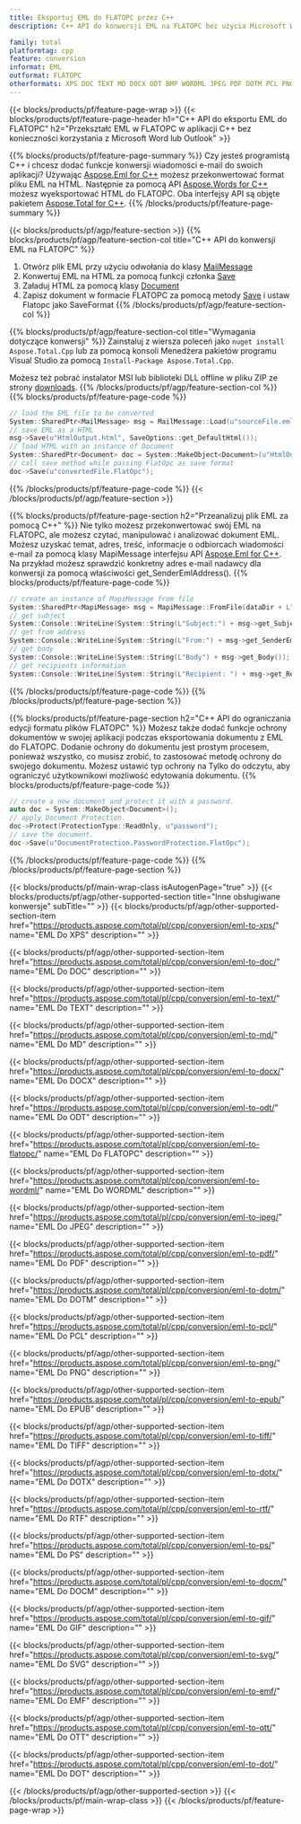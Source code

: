 ```yaml
---
title: Eksportuj EML do FLATOPC przez C++
description: C++ API do konwersji EML na FLATOPC bez użycia Microsoft Word lub Outlook

family: total
platformtag: cpp
feature: conversion
informat: EML
outformat: FLATOPC
otherformats: XPS DOC TEXT MD DOCX ODT BMP WORDML JPEG PDF DOTM PCL PNG EPUB TIFF DOTX RTF PS DOCM GIF SVG EMF OTT DOT
---
```

{{< blocks/products/pf/feature-page-wrap >}}
{{< blocks/products/pf/feature-page-header h1="C++ API do eksportu EML do FLATOPC" h2="Przekształć EML w FLATOPC w aplikacji C++ bez konieczności korzystania z Microsoft Word lub Outlook" >}}

{{% blocks/products/pf/feature-page-summary %}}
Czy jesteś programistą C++ i chcesz dodać funkcje konwersji wiadomości e-mail do swoich aplikacji? Używając [Aspose.Eml for C++](https://products.aspose.com/eml/cpp/) możesz przekonwertować format pliku EML na HTML. Następnie za pomocą API [Aspose.Words for C++](https://products.aspose.com/words/cpp/) możesz wyeksportować HTML do FLATOPC. Oba interfejsy API są objęte pakietem [Aspose.Total for C++](https://products.aspose.com/total/cpp/). 
{{% /blocks/products/pf/feature-page-summary  %}}

{{< blocks/products/pf/agp/feature-section >}}
{{% blocks/products/pf/agp/feature-section-col title="C++ API do konwersji EML na FLATOPC" %}}
1. Otwórz plik EML przy użyciu odwołania do klasy [MailMessage](https://reference.aspose.com/eml/cpp/class/aspose.eml.mail_message)
2. Konwertuj EML na HTML za pomocą funkcji członka [Save](https://reference.aspose.com/eml/cpp/class/aspose.eml.mail_message#a7e7c6b50c8db5a8bcc6934db02b4a786)
3. Załaduj HTML za pomocą klasy [Document](https://reference.aspose.com/words/cpp/class/aspose.words.document)
4. Zapisz dokument w formacie FLATOPC za pomocą metody [Save](https://reference.aspose.com/words/cpp/class/aspose.words.document#save_string_saveformat) i ustaw Flatopc jako SaveFormat
{{% /blocks/products/pf/agp/feature-section-col %}}

{{% blocks/products/pf/agp/feature-section-col title="Wymagania dotyczące konwersji" %}}
Zainstaluj z wiersza poleceń jako ```nuget install Aspose.Total.Cpp``` lub za pomocą konsoli Menedżera pakietów programu Visual Studio za pomocą ```Install-Package Aspose.Total.Cpp```.

Możesz też pobrać instalator MSI lub biblioteki DLL offline w pliku ZIP ze strony [downloads](https://releases.aspose.com/total/cpp).
{{% /blocks/products/pf/agp/feature-section-col %}}
{{% blocks/products/pf/feature-page-code %}}

```cpp
// load the EML file to be converted
System::SharedPtr<MailMessage> msg = MailMessage::Load(u"sourceFile.eml");
// save EML as a HTML 
msg->Save(u"HtmlOutput.html", SaveOptions::get_DefaultHtml());  
// load HTML with an instance of Document
System::SharedPtr<Document> doc = System::MakeObject<Document>(u"HtmlOutput.html");
// call save method while passing FlatOpc as save format
doc->Save(u"convertedFile.FlatOpc");
```


{{% /blocks/products/pf/feature-page-code %}}
{{< /blocks/products/pf/agp/feature-section >}}

{{% blocks/products/pf/feature-page-section  h2="Przeanalizuj plik EML za pomocą C++" %}}
Nie tylko możesz przekonwertować swój EML na FLATOPC, ale możesz czytać, manipulować i analizować dokument EML. Możesz uzyskać temat, adres, treść, informacje o odbiorcach wiadomości e-mail za pomocą klasy MapiMessage interfejsu API [Aspose.Eml for C++](https://products.aspose.com/eml/cpp/). Na przykład możesz sprawdzić konkretny adres e-mail nadawcy dla konwersji za pomocą właściwości get_SenderEmlAddress().
{{% blocks/products/pf/feature-page-code %}}

```cpp
// create an instance of MapiMessage from file
System::SharedPtr<MapiMessage> msg = MapiMessage::FromFile(dataDir + L"message.eml");
// get subject
System::Console::WriteLine(System::String(L"Subject:") + msg->get_Subject());
// get from address
System::Console::WriteLine(System::String(L"From:") + msg->get_SenderEmlAddress());
// get body
System::Console::WriteLine(System::String(L"Body") + msg->get_Body());
// get recipients information
System::Console::WriteLine(System::String(L"Recipient: ") + msg->get_Recipients());
```

{{% /blocks/products/pf/feature-page-code  %}}
{{% /blocks/products/pf/feature-page-section %}}

{{% blocks/products/pf/feature-page-section  h2="C++ API do ograniczania edycji formatu plików FLATOPC" %}}
Możesz także dodać funkcje ochrony dokumentów w swojej aplikacji podczas eksportowania dokumentu z EML do FLATOPC. Dodanie ochrony do dokumentu jest prostym procesem, ponieważ wszystko, co musisz zrobić, to zastosować metodę ochrony do swojego dokumentu. Możesz ustawić typ ochrony na Tylko do odczytu, aby ograniczyć użytkownikowi możliwość edytowania dokumentu.
{{% blocks/products/pf/feature-page-code %}}

```cpp
// create a new document and protect it with a password.
auto doc = System::MakeObject<Document>();
// apply Document Protection.
doc->Protect(ProtectionType::ReadOnly, u"password");
// save the document.
doc->Save(u"DocumentProtection.PasswordProtection.FlatOpc");
```

{{% /blocks/products/pf/feature-page-code  %}}
{{% /blocks/products/pf/feature-page-section %}}

{{< blocks/products/pf/main-wrap-class isAutogenPage="true" >}}
{{< blocks/products/pf/agp/other-supported-section title="Inne obsługiwane konwersje" subTitle="" >}}
{{< blocks/products/pf/agp/other-supported-section-item href="https://products.aspose.com/total/pl/cpp/conversion/eml-to-xps/" name="EML Do XPS" description="" >}}

{{< blocks/products/pf/agp/other-supported-section-item href="https://products.aspose.com/total/pl/cpp/conversion/eml-to-doc/" name="EML Do DOC" description="" >}}

{{< blocks/products/pf/agp/other-supported-section-item href="https://products.aspose.com/total/pl/cpp/conversion/eml-to-text/" name="EML Do TEXT" description="" >}}

{{< blocks/products/pf/agp/other-supported-section-item href="https://products.aspose.com/total/pl/cpp/conversion/eml-to-md/" name="EML Do MD" description="" >}}

{{< blocks/products/pf/agp/other-supported-section-item href="https://products.aspose.com/total/pl/cpp/conversion/eml-to-docx/" name="EML Do DOCX" description="" >}}

{{< blocks/products/pf/agp/other-supported-section-item href="https://products.aspose.com/total/pl/cpp/conversion/eml-to-odt/" name="EML Do ODT" description="" >}}

{{< blocks/products/pf/agp/other-supported-section-item href="https://products.aspose.com/total/pl/cpp/conversion/eml-to-flatopc/" name="EML Do FLATOPC" description="" >}}

{{< blocks/products/pf/agp/other-supported-section-item href="https://products.aspose.com/total/pl/cpp/conversion/eml-to-wordml/" name="EML Do WORDML" description="" >}}

{{< blocks/products/pf/agp/other-supported-section-item href="https://products.aspose.com/total/pl/cpp/conversion/eml-to-jpeg/" name="EML Do JPEG" description="" >}}

{{< blocks/products/pf/agp/other-supported-section-item href="https://products.aspose.com/total/pl/cpp/conversion/eml-to-pdf/" name="EML Do PDF" description="" >}}

{{< blocks/products/pf/agp/other-supported-section-item href="https://products.aspose.com/total/pl/cpp/conversion/eml-to-dotm/" name="EML Do DOTM" description="" >}}

{{< blocks/products/pf/agp/other-supported-section-item href="https://products.aspose.com/total/pl/cpp/conversion/eml-to-pcl/" name="EML Do PCL" description="" >}}

{{< blocks/products/pf/agp/other-supported-section-item href="https://products.aspose.com/total/pl/cpp/conversion/eml-to-png/" name="EML Do PNG" description="" >}}

{{< blocks/products/pf/agp/other-supported-section-item href="https://products.aspose.com/total/pl/cpp/conversion/eml-to-epub/" name="EML Do EPUB" description="" >}}

{{< blocks/products/pf/agp/other-supported-section-item href="https://products.aspose.com/total/pl/cpp/conversion/eml-to-tiff/" name="EML Do TIFF" description="" >}}

{{< blocks/products/pf/agp/other-supported-section-item href="https://products.aspose.com/total/pl/cpp/conversion/eml-to-dotx/" name="EML Do DOTX" description="" >}}

{{< blocks/products/pf/agp/other-supported-section-item href="https://products.aspose.com/total/pl/cpp/conversion/eml-to-rtf/" name="EML Do RTF" description="" >}}

{{< blocks/products/pf/agp/other-supported-section-item href="https://products.aspose.com/total/pl/cpp/conversion/eml-to-ps/" name="EML Do PS" description="" >}}

{{< blocks/products/pf/agp/other-supported-section-item href="https://products.aspose.com/total/pl/cpp/conversion/eml-to-docm/" name="EML Do DOCM" description="" >}}

{{< blocks/products/pf/agp/other-supported-section-item href="https://products.aspose.com/total/pl/cpp/conversion/eml-to-gif/" name="EML Do GIF" description="" >}}

{{< blocks/products/pf/agp/other-supported-section-item href="https://products.aspose.com/total/pl/cpp/conversion/eml-to-svg/" name="EML Do SVG" description="" >}}

{{< blocks/products/pf/agp/other-supported-section-item href="https://products.aspose.com/total/pl/cpp/conversion/eml-to-emf/" name="EML Do EMF" description="" >}}

{{< blocks/products/pf/agp/other-supported-section-item href="https://products.aspose.com/total/pl/cpp/conversion/eml-to-ott/" name="EML Do OTT" description="" >}}

{{< blocks/products/pf/agp/other-supported-section-item href="https://products.aspose.com/total/pl/cpp/conversion/eml-to-dot/" name="EML Do DOT" description="" >}}


{{< /blocks/products/pf/agp/other-supported-section >}}
{{< /blocks/products/pf/main-wrap-class >}}
{{< /blocks/products/pf/feature-page-wrap >}}